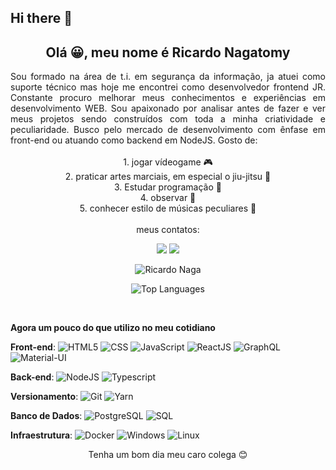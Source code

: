 ## Hi there 👋

<!-- Description -->
## <div align="center">Olá 😀, meu nome é **Ricardo Nagatomy**</div>
<div align="justify">
Sou formado na área de t.i. em segurança da informação, ja atuei como suporte técnico mas hoje me encontrei como desenvolvedor frontend JR. Constante procuro melhorar meus conhecimentos e experiências em desenvolvimento WEB. Sou apaixonado por analisar antes de fazer e ver meus projetos sendo construídos com toda a minha criatividade e peculiaridade. Busco pelo mercado de desenvolvimento com ênfase em front-end ou atuando como backend em NodeJS.
Gosto de:
</div>
<br>
<div align="center">1. jogar vídeogame 🎮</div>
<div align="center">2. praticar artes marciais, em especial o jiu-jitsu 🥋</div>
<div align="center">3. Estudar programação 💾</div>
<div align="center">4. observar 👀</div>
<div align="center">5. conhecer estilo de músicas peculiares 🎵</div>
<br>
 <!-- Contacts -->
 <div align="center">
meus contatos:

<a href="https://www.linkedin.com/in/ricardo-nagatomy" target="_blank"><img src="https://img.shields.io/badge/-LinkedIn-%230077B5?style=for-the-badge&logo=linkedin&logoColor=white"></a>
<a href="https://app.rocketseat.com.br/me/ricardo-nagatomy" target="_blank"><img src="https://img.shields.io/badge/-Rocketseat-000?style=for-the-badge&logo=rocketseat&logoColor=black"></a>

<!-- GitHub Stats -->
![Ricardo Naga](https://github-readme-stats.vercel.app/api?username=Ricnaga&theme=chartreuse-dark&show_icons=true)

![Top Languages](https://github-readme-stats.vercel.app/api/top-langs/?username=Ricnaga&theme=dark&layout=compact&card_width=445)
</div>

<!-- Skills -->
<br>

**Agora um pouco do que utilizo no meu cotidiano**

**Front-end**: 
![HTML5](https://img.shields.io/badge/-HTML5-333333?style=flat&logo=HTML5) 
![CSS](https://img.shields.io/badge/-CSS-333333?style=flat&logo=CSS3&logoColor=1572B6) 
![JavaScript](https://img.shields.io/badge/-JavaScript-333333?style=flat&logo=javascript) 
![ReactJS](https://img.shields.io/badge/-React-333333?style=flat&logo=react) 
![GraphQL](https://img.shields.io/badge/-GraphQL-333333?style=flat&logo=graphql)
![Material-UI](https://img.shields.io/badge/-MaterialUI-333333?style=flat&logo=materialui)

**Back-end**:
![NodeJS](https://img.shields.io/badge/-NodeJS-333333?style=flat&logo=node.js) 
![Typescript](https://img.shields.io/badge/-Typescript-333333?style=flat&logo=typescript)  

**Versionamento**:
![Git](https://img.shields.io/badge/-Git-333333?style=flat&logo=git) 
![Yarn](https://img.shields.io/badge/-Yarn-333333?style=flat&logo=yarn&logoColor=007ACC)

**Banco de Dados**:
![PostgreSQL](https://img.shields.io/badge/-PostgreSQL-333333?style=flat&logo=postgresql) 
![SQL](https://img.shields.io/badge/-SQL-333333?style=flat&logo=sql)

**Infraestrutura**:
![Docker](https://img.shields.io/badge/-Docker-333333?style=flat&logo=docker) 
![Windows](https://img.shields.io/badge/-Windows-333333?style=flat&logo=windows) 
![Linux](https://img.shields.io/badge/-Linux-333333?style=flat&logo=Linux) 

<div align="center"> Tenha um bom dia meu caro colega 😊 </div>
